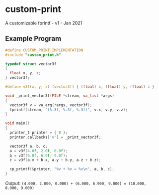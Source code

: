 # custom-print
A customizable fprintf - v1 - Jan 2021

## Example Program
```C
#define CUSTOM_PRINT_IMPLEMENTATION
#include "custom_print.h"

typedef struct vector3f
{
  float x, y, z;
} vector3f;

#define v3f(x, y, z) (vector3f) { (float) x, (float) y, (float) z }

void _print_vector3f(FILE *stream, va_list *args)
{
  vector3f v = va_arg(*args, vector3f);
  fprintf(stream, "(%.3f, %.3f, %.3f)", v.x, v.y, v.z);
}

void main()
{
  printer_t printer = { 0 };
  printer.callbacks['v'] = _print_vector3f;

  vector3f a, b, c;
  a = v3f(4.0f, 2.0f, 0.0f);
  b = v3f(6.0f, 6.9f, 9.0f);
  c = v3f(a.x + b.x, a.y + b.y, a.z + b.z);

  cp_printf(&printer, "%v + %v = %v\n", a, b, c);
}
```
*Output*:
``
(4.000, 2.000, 0.000) + (6.000, 6.900, 9.000) = (10.000, 8.900, 9.000)
``
